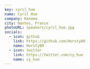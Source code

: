 ```yaml
---
key: cyril_hue
name: Cyril Hue
company: Kanoma
city: Nantes, France
photoURL: speakers/cyril_hue.jpg
socials:
  - icon: github
    link: https://github.com/Horsty80
    name: Horsty80
  - icon: twitter
    link: https://twitter.com/cy_hue
    name: cy_hue
---
```

